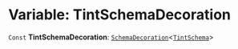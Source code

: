 # Variable: TintSchemaDecoration

`Const` **TintSchemaDecoration**: [`SchemaDecoration`](/en/auto-docs/fixed-layout-editor/interfaces/SchemaDecoration-1.md)<[`TintSchema`](/en/auto-docs/fixed-layout-editor/interfaces/TintSchema-1.md)>
